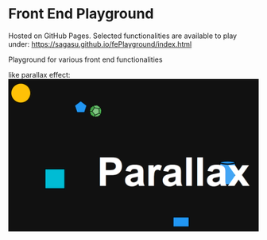 # Front End Playground
Hosted on GitHub Pages. Selected functionalities are available to play under:
https://sagasu.github.io/fePlayground/index.html

Playground for various front end functionalities 

like parallax effect:  
![alt text](https://github.com/sagasu/fePlayground/blob/master/parallax.png?raw=true)


